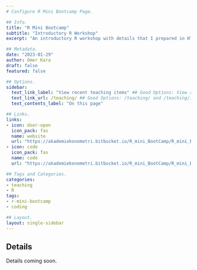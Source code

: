 ```yaml
---
# Configure R Mini Bootcamp Page.

## Info.
title: "R Mini Bootcamp"
subtitle: "Introductory R Workshop"
excerpt: "An introductory R workshop with details that I prepared in HTML with accompanying codes during my Ph.D. degree for undergraduate students in NCSU." ## Shown on the Teaching Main Page, but does not shown on the Teaching Page.

## Metadata.
date: "2023-01-29"
author: Omer Kara
draft: false
featured: false

## Options.
sidebar:
  text_link_label: "View recent teaching items" ## Good Options: View recent teaching items and Subscribe via RSS.
  text_link_url: /teaching/ ## Good Options: /teaching/ and /teaching/index.xml.
  text_contents_label: "On this page"

## Links.
links:
- icon: door-open
  icon_pack: fas
  name: website
  url: "https://akademiekonometri.bitbucket.io/R_mini_BootCamp/R_mini_BootCamp.html"
- icon: code
  icon_pack: fas
  name: code
  url: "https://akademiekonometri.bitbucket.io/R_mini_BootCamp/R_mini_BootCamp.R"

## Tags and Categories.
categories:
- teaching
- R
tags:
- r-mini-bootcamp
- coding

## Layout.
layout: single-sidebar
---
```


## Details
Details coming soon.
